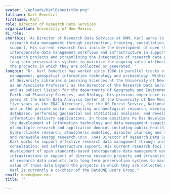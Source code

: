 ```yaml
---
avatar: "/uploads/KarlBenedictSm.png"
fullname: Karl Benedict
firstname: Karl
role: Director of Research Data Services
organization: University of New Mexico
d1_role: ''
shortbio: 'As Director of Research Data Services at UNM, Karl works to support effective
  research data management through instruction, training, consultation, and infrastructure
  support. His current research foci include the development of open standards-based
  interoperable data management workflows and infrastructure in support of diverse
  research projects and streamlining the integration of research data products into
  long-term preservation systems to maximize the ongoing value of those data beyond
  the projects in which they are collected or generated. '
longbio: "Dr. Karl Benedict has worked since 1986 in parallel tracks of information
  management, geospatial information technology and archaeology. Within the College
  of University Libraries & Learning Sciences at the University of New Mexico he serves
  as an Associate Professor; as the Director of the Research Data Services Program,
  and as subject liaison for the departments of Geography and Environmental Studies,
  Earth and Planetary Sciences, and Biology. His previous experience includes fifteen
  years at the Earth Data Analysis Center at the University of New Mexico (including
  five years as the EDAC Director), for the US Forest Service, National Park Service,
  and in the private sector conducting archaeological research, developing geospatial
  databases, performing geospatial and statistical analyses, and developing web-based
  information delivery applications. In these positions he has developed and managed
  the development of information technology and data management capacity in support
  of multiple research and application domains including public health, resource management,
  hydro-climate research, atmospheric modeling, disaster planning and mitigation,
  and renewable energy research.\n\n  \nAs Director of Research Data Services at UNM
  Karl works to support effective research data management through instruction, training,
  consultation, and infrastructure support. His current research foci include the
  development of open standards-based interoperable data management workflows and
  infrastructure in support of diverse research projects and streamlining the integration
  of research data products into long-term preservation systems to maximize the ongoing
  value of those data beyond the projects in which they are collected or generated.
  Karl is currently a co-chair of the DataONE Users Group."
email: kbene@unm.edu
title: ''

---
```

